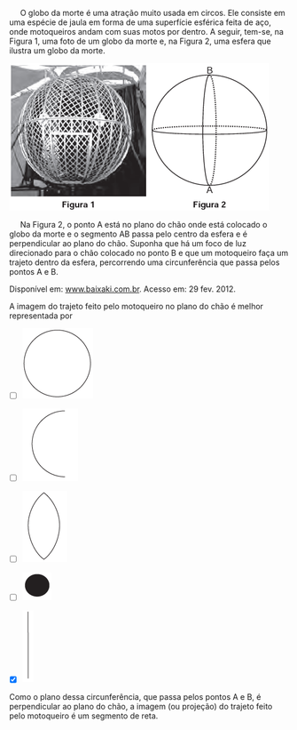 

     O globo da morte é uma atração muito usada em circos. Ele consiste em uma espécie de jaula em forma de uma superfície esférica feita de aço, onde motoqueiros andam com suas motos por dentro. A seguir, tem-se, na Figura 1, uma foto de um globo da morte e, na Figura 2, uma esfera que ilustra um globo da morte.

![](f058ac1c-50b6-0a12-ed9a-63a4880e065d.png)

     Na Figura 2, o ponto A está no plano do chão onde está colocado o globo da morte e o segmento AB passa pelo centro da esfera e é perpendicular ao plano do chão. Suponha que há um foco de luz direcionado para o chão colocado no ponto B e que um motoqueiro faça um trajeto dentro da esfera, percorrendo uma circunferência que passa pelos pontos A e B.

Disponível em: www.baixaki.com.br. Acesso em: 29 fev. 2012.

A imagem do trajeto feito pelo motoqueiro no plano do chão é melhor representada por



- [ ] ![](ca2886a8-f27b-776c-d708-89bf6f09362b.png)
- [ ] ![](262407e0-f5be-af35-53f8-25b275df3281.png)
- [ ] ![](7ab863de-5b32-baee-81ef-d28178500a98.png)
- [ ] ![](a290abb4-e270-5c52-0385-fc04c858f3dd.png)
- [x] ![](6956db05-a133-c468-645e-715c896cd752.png)


Como o plano dessa circunferência, que passa pelos pontos A e B, é perpendicular ao plano do chão, a imagem (ou projeção) do trajeto feito pelo motoqueiro é um segmento de reta.
